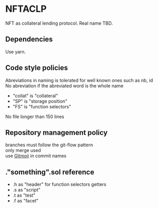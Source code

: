# NFTACLP

NFT as collateral lending protocol. Real name TBD.

## Dependencies

Use yarn.

## Code style policies

Abreviations in naming is tolerated for well known ones such as nb, id  
No abreviation if the abreviated word is the whole name

- "collat" is "collateral"
- "SP" is "storage position"
- "FS" is "function selectors"

No file longer than 150 lines

## Repository management policy

branches must follow the git-flow pattern  
only merge used  
use [Gitmoji](https://marketplace.visualstudio.com/items?itemName=seatonjiang.gitmoji-vscode) in commit names

## ."something".sol reference

- .h as "header" for function selectors getters
- .s as "script"
- .t as "test"
- .f as "facet"
